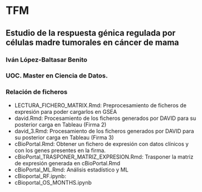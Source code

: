 # TFM 
## Estudio de la respuesta génica regulada por células madre tumorales en cáncer de mama
### Iván López-Baltasar Benito
### UOC. Master en Ciencia de Datos.

### Relación de ficheros
* LECTURA_FICHERO_MATRIX.Rmd: Preprocesamiento de ficheros de expresión para poder cargarlos en GSEA
* david.Rmd: Procesamiento de los ficheros generados por DAVID para su posterior carga en Tableau (Firma 2)
* david_3.Rmd: Procesamiento de los ficheros generados por DAVID para su posterior carga en Tableau (Firma 3)
* cBioPortal.Rmd: Obtener un fichero de expresión con datos clínicos y con los genes presentes en la firma.
* cBioPortal_TRASPONER_MATRIZ_EXPRESION.Rmd: Trasponer la matriz de expresión generada en cBioPortal.Rmd
* cBioPortal_ML.Rmd: Análisis estadístico y ML
* cBioportal_RF.ipynb: 
* cBioportal_OS_MONTHS.ipynb
